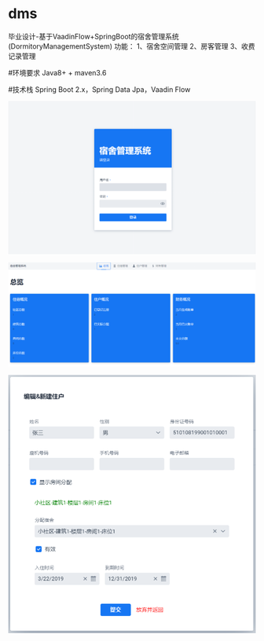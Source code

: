 # dms
毕业设计-基于VaadinFlow+SpringBoot的宿舍管理系统(DormitoryManagementSystem)
功能：
1、宿舍空间管理
2、房客管理
3、收费记录管理

#环境要求
Java8+ + maven3.6

#技术栈
Spring Boot 2.x，Spring Data Jpa，Vaadin Flow

![登录界面](https://github.com/zzk0803/dms/blob/master/%E7%99%BB%E5%BD%95%E7%95%8C%E9%9D%A2.png)

![主页面](https://github.com/zzk0803/dms/blob/master/%E4%B8%BB%E9%A1%B5%E9%9D%A2.PNG)

![新建编辑住户对话框](https://github.com/zzk0803/dms/blob/master/%E6%96%B0%E5%BB%BA%E7%BC%96%E8%BE%91%E4%BD%8F%E6%88%B7%E5%AF%B9%E8%AF%9D%E6%A1%86.PNG)
